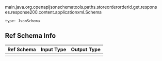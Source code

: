 main.java.org.openapijsonschematools.paths.storeorderorderid.get.responses.response200.content.applicationxml.Schema
```
type: JsonSchema
```

## Ref Schema Info
Ref Schema | Input Type | Output Type
---------- | ---------- | -----------
 |  | 
